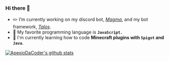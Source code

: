 ### Hi there 👋
- ✏️ I’m currently working on my discord bot, *[Magma](https://github.com/ApexioDaCoder/Prometheus)*, and my bot framework, *[Talos](https://github.com/ApexioDaCoder/talos)*.
- 📃 My favorite programming language is **`JavaScript.`**
- 📘 I'm currently learning how to code **Minecraft plugins with `Spigot` and `Java`**.


[![ApexioDaCoder's github stats](https://github-readme-stats.vercel.app/api?username=ApexioDaCoder)]()
